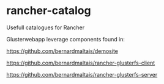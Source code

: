# rancher-catalog

Usefull catalogues for Rancher

Glusterwebapp leverage components found in:

https://github.com/bernardmaltais/demosite

https://github.com/bernardmaltais/rancher-glusterfs-client

https://github.com/bernardmaltais/rancher-glusterfs-server
